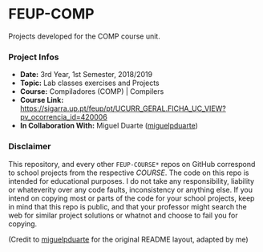 # FEUP-COMP
Projects developed for the COMP course unit.

### Project Infos
* **Date:** 3rd Year, 1st Semester, 2018/2019
* **Topic:** Lab classes exercises and Projects
* **Course:** Compiladores (COMP) | Compilers
* **Course Link:** https://sigarra.up.pt/feup/pt/UCURR_GERAL.FICHA_UC_VIEW?pv_ocorrencia_id=420006
* **In Collaboration With:** Miguel Duarte ([miguelpduarte](https://github.com/miguelpduarte))

### Disclaimer
This repository, and every other `FEUP-COURSE*` repos on GitHub correspond to school projects from the respective *COURSE*. The code on this repo is intended for educational purposes. I do not take any responsibility, liability or whateverity over any code faults, inconsistency or anything else. If you intend on copying most or parts of the code for your school projects, keep in mind that this repo is public, and that your professor might search the web for similar project solutions or whatnot and choose to fail you for copying.



(Credit to [miguelpduarte](https://github.com/miguelpduarte) for the original README layout, adapted by me)
